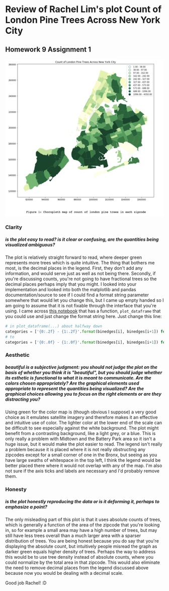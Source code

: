 # Review of Rachel Lim's plot **Count of London Pine Trees Across New York City**
## Homework 9 Assignment 1

![rachels plot](PineTreeCount.png)

### Clarity
##### is the plot easy to read? is it clear or confusing, are the quantities being visualized ambiguous? 

The plot is relatively straight forward to read, where deeper green represents more trees which is quite intuitive. The thing that bothers me most, is the decimal places in the legend. First, they don't add any information, and would serve just as well as not being there. Secondly, if you're discussing counts, you're not going to have fractional trees so the decimal places perhaps imply that you might. I looked into your implementation and looked into both the matplotlib and pandas documentation/source to see if I could find a format string parameter somewhere that would let you change this, but I came up empty handed so I am going to assume that it is not fixable through the interface that you're using. I came across [this notebook](http://nbviewer.jupyter.org/gist/jorisvandenbossche/d4e6efedfa1e4e91ab65) that has a function, `plot_dataframe` that you could use and just change the format string here. Just change this line:

```python
# in plot_dataframe(...) about halfway down
categories = ['{0:.2f} - {1:.2f}'.format(binedges[i], binedges[i+1]) for i in range(len(binedges)-1)]
# to 
categories = ['{0:.0f} - {1:.0f}'.format(binedges[i], binedges[i+1]) for i in range(len(binedges)-1)]
```


### Aesthetic
##### beautiful is a subjective judgment: you should not judge the plot on the basis of whether you think it is "beautiful", but you should judge whether its esthetic is functional to what it is meant to communicate. Are the colors chosen appropriately? Are the graphical elements used appropriate to represent the quantities being visualized? Are the graphical choices allowing you to focus on the right elements or are they distracting you?

Using green for the color map is (though obvious I suppose) a very good choice as it emulates satellite imagery and therefore makes it an effective and intuitive use of color. The lighter color at the lower end of the scale can be difficult to see especially against the white background. The plot might benefit from a contrasting background, like a light grey, or a blue. This is only really a problem with Midtown and the Battery Park area so it isn't a huge issue, but it would make the plot easier to read. The legend isn't really a problem because it is placed where it is not really obstructing any zipcodes except for a small corner of one in the Bronx, but seeing as you have large swaths of whitespace in the top left, I think the legend would be better placed there where it would not overlap with any of the map. I'm also not sure if the axis ticks and labels are necessary and I'd probably remove them.


### Honesty
##### is the plot honestly reproducing the data or is it deforming it, perhaps to emphasize a point?

The only misleading part of this plot is that it uses absolute counts of trees, which is generally a function of the area of the zipcode that you're looking in, so for example a small area may have a high number of trees, but may still have less trees overall than a much larger area with a sparser distribution of trees. You are being honest because you do say that you're displaying the absolute count, but intuitively people misread the graph as darker green equals higher density of trees. Perhaps the way to address this would be to use tree density instead of absolute counts, where you could normalize by the total area in that zipcode. This would also eliminate the need to remove decimal places from the legend discussed above because now you would be dealing with a decimal scale. 


Good job Rachel! :D